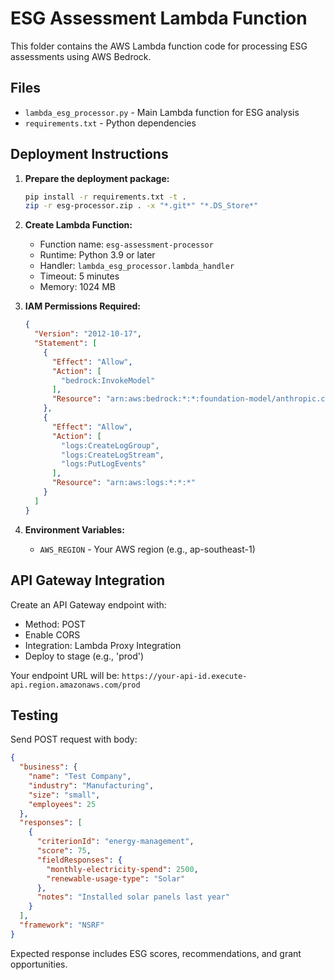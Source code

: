 # ESG Assessment Lambda Function

This folder contains the AWS Lambda function code for processing ESG assessments using AWS Bedrock.

## Files

- `lambda_esg_processor.py` - Main Lambda function for ESG analysis
- `requirements.txt` - Python dependencies

## Deployment Instructions

1. **Prepare the deployment package:**
   ```bash
   pip install -r requirements.txt -t .
   zip -r esg-processor.zip . -x "*.git*" "*.DS_Store*"
   ```

2. **Create Lambda Function:**
   - Function name: `esg-assessment-processor`
   - Runtime: Python 3.9 or later
   - Handler: `lambda_esg_processor.lambda_handler`
   - Timeout: 5 minutes
   - Memory: 1024 MB

3. **IAM Permissions Required:**
   ```json
   {
     "Version": "2012-10-17",
     "Statement": [
       {
         "Effect": "Allow",
         "Action": [
           "bedrock:InvokeModel"
         ],
         "Resource": "arn:aws:bedrock:*:*:foundation-model/anthropic.claude-3-sonnet-*"
       },
       {
         "Effect": "Allow", 
         "Action": [
           "logs:CreateLogGroup",
           "logs:CreateLogStream",
           "logs:PutLogEvents"
         ],
         "Resource": "arn:aws:logs:*:*:*"
       }
     ]
   }
   ```

4. **Environment Variables:**
   - `AWS_REGION` - Your AWS region (e.g., ap-southeast-1)

## API Gateway Integration

Create an API Gateway endpoint with:
- Method: POST
- Enable CORS
- Integration: Lambda Proxy Integration
- Deploy to stage (e.g., 'prod')

Your endpoint URL will be: `https://your-api-id.execute-api.region.amazonaws.com/prod`

## Testing

Send POST request with body:
```json
{
  "business": {
    "name": "Test Company",
    "industry": "Manufacturing", 
    "size": "small",
    "employees": 25
  },
  "responses": [
    {
      "criterionId": "energy-management",
      "score": 75,
      "fieldResponses": {
        "monthly-electricity-spend": 2500,
        "renewable-usage-type": "Solar"
      },
      "notes": "Installed solar panels last year"
    }
  ],
  "framework": "NSRF"
}
```

Expected response includes ESG scores, recommendations, and grant opportunities.